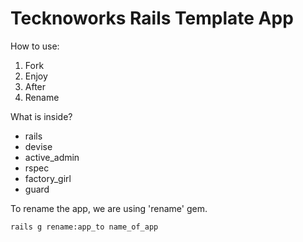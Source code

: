 Tecknoworks Rails Template App
==============================

How to use:

1. Fork
2. Enjoy
3. After
4. Rename

What is inside?

* rails
* devise
* active_admin
* rspec
* factory_girl
* guard

To rename the app, we are using 'rename' gem.

```
rails g rename:app_to name_of_app
```

